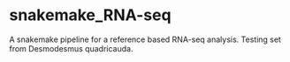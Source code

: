# snakemake_RNA-seq
A snakemake pipeline for a reference based RNA-seq analysis. Testing set from Desmodesmus quadricauda.

